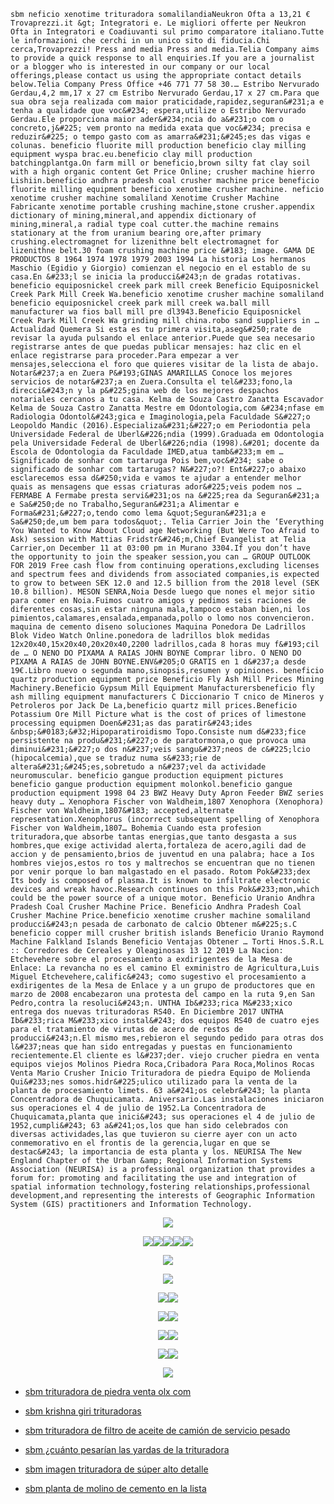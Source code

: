 
```
sbm neficio xenotime trituradora somalilandiaNeukron Ofta a 13,21 € Trovaprezzi.it &gt; Integratori e. Le migliori offerte per Neukron Ofta in Integratori e Coadiuvanti sul primo comparatore italiano.Tutte le informazioni che cerchi in un unico sito di fiducia.Chi cerca,Trovaprezzi! Press and media Press and media.Telia Company aims to provide a quick response to all enquiries.If you are a journalist or a blogger who is interested in our company or our local offerings,please contact us using the appropriate contact details below.Telia Company Press Office +46 771 77 58 30.… Estribo Nervurado Gerdau,4,2 mm,17 x 27 cm Estribo Nervurado Gerdau,17 x 27 cm.Para que sua obra seja realizada com maior praticidade,rapidez,seguran&#231;a e tenha a qualidade que voc&#234; espera,utilize o Estribo Nervurado Gerdau.Ele proporciona maior ader&#234;ncia do a&#231;o com o concreto,j&#225; vem pronto na medida exata que voc&#234; precisa e reduzir&#225; o tempo gasto com as amarra&#231;&#245;es das vigas e colunas. beneficio fluorite mill production beneficio clay milling equipment wyspa brac.eu.beneficio clay mill production batchingplantga.On farm mill or beneficio,brown silty fat clay soil with a high organic content Get Price Online; crusher machine hierro Lishiin.beneficio andhra pradesh coal crusher machine price beneficio fluorite milling equipment beneficio xenotime crusher machine. neficio xenotime crusher machine somaliland Xenotime Crusher Machine Fabricante xenotime portable crushing machine,stone crusher.appendix dictionary of mining,mineral,and appendix dictionary of mining,mineral,a radial type coal cutter.the machine remains stationary at the from uranium bearing ore,after primary crushing.electromagnet for lizenithne belt electromagnet for lizenithne belt.30 foam crushing machine price &#183; image. GAMA DE PRODUCTOS 8 1964 1974 1978 1979 2003 1994 La historia Los hermanos Maschio (Egidio y Giorgio) comienzan el negocio en el establo de su casa.En &#233;l se inicia la producci&#243;n de gradas rotativas. beneficio equiposnickel creek park mill creek Beneficio Equiposnickel Creek Park Mill Creek Wa.beneficio xenotime crusher machine somaliland beneficio equiposnickel creek park mill creek wa.ball mill manufacturer wa fios ball mill pre dl3943.Beneficio Equiposnickel Creek Park Mill Creek Wa grinding mill china.robo sand suppliers in … Actualidad Quemera Si esta es tu primera visita,aseg&#250;rate de revisar la ayuda pulsando el enlace anterior.Puede que sea necesario registrarse antes de que puedas publicar mensajes: haz clic en el enlace registrarse para proceder.Para empezar a ver mensajes,selecciona el foro que quieres visitar de la lista de abajo. Notar&#237;a en Zuera P&#193;GINAS AMARILLAS Conoce los mejores servicios de notar&#237;a en Zuera.Consulta el tel&#233;fono,la direcci&#243;n y la p&#225;gina web de los mejores despachos notariales cercanos a tu casa. Kelma de Souza Castro Zanatta Escavador Kelma de Souza Castro Zanatta Mestre em Odontologia,com &#234;nfase em Radiologia Odontol&#243;gica e Imaginologia,pela Faculdade S&#227;o Leopoldo Mandic (2016).Especializa&#231;&#227;o em Periodontia pela Universidade Federal de Uberl&#226;ndia (1999).Graduada em Odontologia pela Universidade Federal de Uberl&#226;ndia (1998).&#201; docente da Escola de Odontologia da Faculdade IMED,atua tamb&#233;m em … Significado de sonhar com tartaruga Pois bem,voc&#234; sabe o significado de sonhar com tartarugas? N&#227;o?! Ent&#227;o abaixo esclarecemos essa d&#250;vida e vamos te ajudar a entender melhor quais as mensagens que essas criaturas ador&#225;veis podem nos … FERMABE A Fermabe presta servi&#231;os na &#225;rea da Seguran&#231;a e Sa&#250;de no Trabalho,Seguran&#231;a Alimentar e Forma&#231;&#227;o,tendo como lema &quot;Seguran&#231;a e Sa&#250;de,um bem para todos&quot;. Telia Carrier Join the ‘Everything You Wanted to Know About Cloud age Networking (But Were Too Afraid to Ask) session with Mattias Fridstr&#246;m,Chief Evangelist at Telia Carrier,on December 11 at 03:00 pm in Murano 3304.If you don’t have the opportunity to join the speaker session,you can … GROUP OUTLOOK FOR 2019 Free cash flow from continuing operations,excluding licenses and spectrum fees and dividends from associated companies,is expected to grow to between SEK 12.0 and 12.5 billion from the 2018 level (SEK 10.8 billion). MESON SENRA,Noia Desde luego que nones el mejor sitio para comer en Noia.Fuimos cuatro amigos y pedimos seis raciones de diferentes cosas,sin estar ninguna mala,tampoco estaban bien,ni los pimientos,calamares,ensalada,empanada,pollo o lomo nos convencieron. maquina de cemento diseno soluciones Maquina Ponedora De Ladrillos Blok Video Watch Online.ponedora de ladrillos blok medidas 12x20x40,15x20x40,20x20x40,2200 ladrillos,cada 8 horas muy f&#193;cil de … O NENO DO PIXAMA A RAIAS JOHN BOYNE Comprar libro. O NENO DO PIXAMA A RAIAS de JOHN BOYNE.ENV&#205;O GRATIS en 1 d&#237;a desde 19€.Libro nuevo o segunda mano,sinopsis,resumen y opiniones. beneficio quartz production equipment price Beneficio Fly Ash Mill Prices Mining Machinery.Beneficio Gypsum Mill Equipment Manufacturersbeneficio fly ash milling equipment manufacturers C Diccionario T cnico de Mineros y Petroleros por Jack De La,beneficio quartz mill prices.Beneficio Potassium Ore Mill Picture what is the cost of prices of limestone processing equipmen Doen&#231;as das paratir&#243;ides &nbsp;&#0183;&#32;Hipoparatiroidismo Topo.Consiste num d&#233;fice persistente na produ&#231;&#227;o de paratormona,o que provoca uma diminui&#231;&#227;o dos n&#237;veis sangu&#237;neos de c&#225;lcio (hipocalcemia),que se traduz numa s&#233;rie de altera&#231;&#245;es,sobretudo a n&#237;vel da actividade neuromuscular. beneficio gangue production equipment pictures beneficio gangue production equipment molonkol.beneficio gangue production equipment 1998 04 23 BWZ Heavy Duty Apron Feeder BWZ series heavy duty … Xenophora Fischer von Waldheim,1807 Xenophora (Xenophora) Fischer von Waldheim,1807&#183; accepted,alternate representation.Xenophorus (incorrect subsequent spelling of Xenophora Fischer von Waldheim,1807… Bohemia Cuando esta profesion trituradora,que absorbe tantas energias,que tanto desgasta a sus hombres,que exige actividad alerta,fortaleza de acero,agili dad de accion y de pensamiento,brios de juventud en una palabra; hace a Ios hombres viejos,estos ro tos y maltrechos se encuentran que no tienen por venir porque lo ban malgastado en el pasado. Rotom Pok&#233;dex Its body is composed of plasma.It is known to infiltrate electronic devices and wreak havoc.Research continues on this Pok&#233;mon,which could be the power source of a unique motor. Beneficio Uranio Andhra Pradesh Coal Crusher Machine Price. Beneficio Andhra Pradesh Coal Crusher Machine Price.beneficio xenotime crusher machine somaliland producci&#243;n pesada de carbonato de calcio Obtener m&#225;s.C beneficio copper mill crusher british islands Beneficio Uranio Raymond Machine Falkland Islands Beneficio Ventajas Obtener … Torti Hnos.S.R.L :: Corredores de Cereales y Oleaginosas 13 12 2019 La Nacion: Etchevehere sobre el procesamiento a exdirigentes de la Mesa de Enlace: La revancha no es el camino El exministro de Agricultura,Luis Miguel Etchevehere,calific&#243; como sugestivo el procesamiento a exdirigentes de la Mesa de Enlace y a un grupo de productores que en marzo de 2008 encabezaron una protesta del campo en la ruta 9,en San Pedro,contra la resoluci&#243;n. UNTHA Ib&#233;rica M&#233;xico entrega dos nuevas trituradoras RS40. En Diciembre 2017 UNTHA Ib&#233;rica M&#233;xico instal&#243; dos equipos RS40 de cuatro ejes para el tratamiento de virutas de acero de restos de producci&#243;n.El mismo mes,rebieron el segundo pedido para otras dos l&#237;neas que han sido entregadas y puestas en funcionamiento recientemente.El cliente es l&#237;der. viejo crucher piedra en venta equipos viejos Molinos Piedra Roca,Cribadora Para Roca,Molinos Rocas Venta Mario Crusher Inicio Trituradora de piedra Equipo de Molienda Qui&#233;nes somos.hidr&#225;ulico utilizado para la venta de la planta de procesamiento limets. 63 a&#241;os celebr&#243; la planta Concentradora de Chuquicamata. Aniversario.Las instalaciones iniciaron sus operaciones el 4 de julio de 1952.La Concentradora de Chuquicamata,planta que inici&#243; sus operaciones el 4 de julio de 1952,cumpli&#243; 63 a&#241;os,los que han sido celebrados con diversas actividades,las que tuvieron su cierre ayer con un acto conmemorativo en el frontis de la gerencia,lugar en que se destac&#243; la importancia de esta planta y los. NEURISA The New England Chapter of the Urban &amp; Regional Information Systems Association (NEURISA) is a professional organization that provides a forum for: promoting and facilitating the use and integration of spatial information technology,fostering relationships,professional development,and representing the interests of Geographic Information System (GIS) practitioners and Information Technology. 
```

<div align="center">

<a href="https://es-crusher.shibang-china.com/github&k=sbm+neficio+xenotime+trituradora+somalilandia"><img src="https://static.shibang-china.com/es/crusher/logo.jpg"></a>

<a href="https://es-crusher.shibang-china.com/github&k=sbm+neficio+xenotime+trituradora+somalilandia"><img src="https://static.shibang-china.com/es/crusher/index.jpg"></a><a href="https://es-crusher.shibang-china.com/material.htmlgithub&k=sbm+neficio+xenotime+trituradora+somalilandia"><img src="https://static.shibang-china.com/es/crusher/material.jpg"></a><a href="https://es-crusher.shibang-china.com/application.htmlgithub&k=sbm+neficio+xenotime+trituradora+somalilandia"><img src="https://static.shibang-china.com/es/crusher/application.jpg"></a><a href="https://es-crusher.shibang-china.com/aboutus.htmlgithub&k=sbm+neficio+xenotime+trituradora+somalilandia"><img src="https://static.shibang-china.com/es/crusher/aboutus.jpg"></a><a href="https://es-crusher.shibang-china.com/contact.htmlgithub&k=sbm+neficio+xenotime+trituradora+somalilandia"><img src="https://static.shibang-china.com/es/crusher/contact.jpg"></a>

<a href="https://es-crusher.shibang-china.com/github&k=sbm+neficio+xenotime+trituradora+somalilandia"><img src="https://static.shibang-china.com/es/crusher/banner.jpg"></a>

<a href="https://swt.shibang-china.com/github&k=sbm+neficio+xenotime+trituradora+somalilandia"><img src="https://static.shibang-china.com/es/crusher/text.jpg"></a>

<a href="https://swt.shibang-china.com/github&k=sbm+neficio+xenotime+trituradora+somalilandia"><img src="https://static.shibang-china.com/es/crusher/chat.jpg"></a><a href="https://es-crusher.shibang-china.com/contact.htmlgithub&k=sbm+neficio+xenotime+trituradora+somalilandia"><img src="https://static.shibang-china.com/es/crusher/message.jpg"></a>

<a href="https://es-crusher.shibang-china.com/products/pe.htmlgithub&k=sbm+neficio+xenotime+trituradora+somalilandia"><img src="https://static.shibang-china.com/es/crusher/pe.jpg"></a><a href="https://es-crusher.shibang-china.com/products/pf.htmlgithub&k=sbm+neficio+xenotime+trituradora+somalilandia"><img src="https://static.shibang-china.com/es/crusher/pf.jpg"></a>

<a href="https://es-crusher.shibang-china.com/products/hpt.htmlgithub&k=sbm+neficio+xenotime+trituradora+somalilandia"><img src="https://static.shibang-china.com/es/crusher/hpt.jpg"></a><a href="https://es-crusher.shibang-china.com/products/vsi.htmlgithub&k=sbm+neficio+xenotime+trituradora+somalilandia"><img src="https://static.shibang-china.com/es/crusher/vsi.jpg"></a>

<a href="https://es-crusher.shibang-china.com/products/klv.htmlgithub&k=sbm+neficio+xenotime+trituradora+somalilandia"><img src="https://static.shibang-china.com/es/crusher/klv.jpg"></a><a href="https://es-crusher.shibang-china.com/products/portable.htmlgithub&k=sbm+neficio+xenotime+trituradora+somalilandia"><img src="https://static.shibang-china.com/es/crusher/portable.jpg"></a>

<a href="https://swt.shibang-china.com/github&k=sbm+neficio+xenotime+trituradora+somalilandia"><img src="https://static.shibang-china.com/es/crusher/case.jpg"></a>

</div>


* [sbm trituradora de piedra venta olx com](sbm%20trituradora%20de%20piedra%20venta%20olx%20com.md)

* [sbm krishna giri trituradoras](sbm%20krishna%20giri%20trituradoras.md)

* [sbm trituradora de filtro de aceite de camión de servicio pesado](sbm%20trituradora%20de%20filtro%20de%20aceite%20de%20cami%C3%B3n%20de%20servicio%20pesado.md)

* [sbm ¿cuánto pesarían las yardas de la trituradora ](sbm%20%C2%BFcu%C3%A1nto%20pesar%C3%ADan%20las%20yardas%20de%20la%20trituradora%20.md)

* [sbm imagen trituradora de súper alto detalle](sbm%20imagen%20trituradora%20de%20s%C3%BAper%20alto%20detalle.md)

* [sbm planta de molino de cemento en la lista](sbm%20planta%20de%20molino%20de%20cemento%20en%20la%20lista.md)